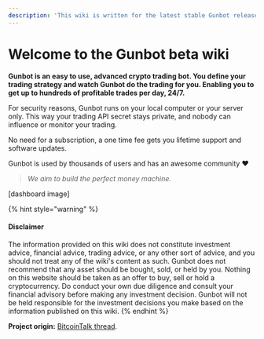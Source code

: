 ```yaml
---
description: 'This wiki is written for the latest stable Gunbot release: v12'
---
```


# Welcome to the Gunbot beta wiki

**Gunbot is an easy to use, advanced crypto trading bot. You define your trading strategy and watch Gunbot do the trading for you. Enabling you to get up to hundreds of profitable trades per day, 24/7.**

For security reasons, Gunbot runs on your local computer or your server only. This way your trading API secret stays private, and nobody can influence or monitor your trading.

No need for a subscription, a one time fee gets you lifetime support and software updates.

Gunbot is used by thousands of users and has an awesome community ❤️

> _We aim to build the perfect money machine._

\[dashboard image\]



{% hint style="warning" %}
#### Disclaimer

The information provided on this wiki does not constitute investment advice, financial advice, trading advice, or any other sort of advice, and you should not treat any of the wiki's content as such. Gunbot does not recommend that any asset should be bought, sold, or held by you. Nothing on this website should be taken as an offer to buy, sell or hold a cryptocurrency. Do conduct your own due diligence and consult your financial advisory before making any investment decision. Gunbot will not be held responsible for the investment decisions you make based on the information published on this wiki.
{% endhint %}

 **Project origin:** [BitcoinTalk thread](https://bitcointalk.org/index.php?topic=1715214.0).

